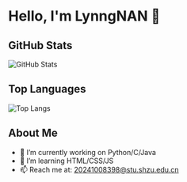 # Hello, I'm LynngNAN 👋

## GitHub Stats

![GitHub Stats](https://github-readme-stats.vercel.app/api?username=nanlingyin&show_icons=true&theme=radical)

## Top Languages

![Top Langs](https://github-readme-stats.vercel.app/api/top-langs/?username=nanlingyin&layout=compact&theme=radical)

## About Me

- 🔭 I’m currently working on Python/C/Java
- 🌱 I’m learning HTML/CSS/JS
- 📫 Reach me at: 20241008398@stu.shzu.edu.cn

